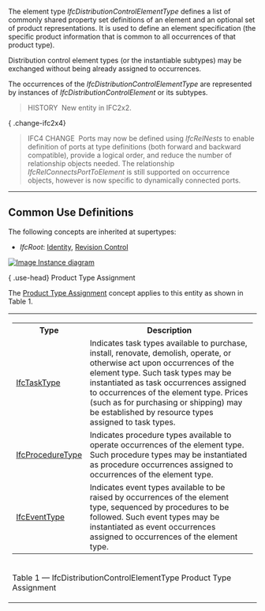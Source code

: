The element type _IfcDistributionControlElementType_ defines a list of commonly shared property set definitions of an element and an optional set of product representations. It is used to define an element specification (the specific product information that is common to all occurrences of that product type).

Distribution control element types (or the instantiable subtypes) may be exchanged without being already assigned to occurrences.

The occurrences of the _IfcDistributionControlElementType_ are represented by instances of _IfcDistributionControlElement_ or its subtypes.

> HISTORY&nbsp; New entity in IFC2x2.

{ .change-ifc2x4}
> IFC4 CHANGE&nbsp; Ports may now be defined using _IfcRelNests_ to enable definition of ports at type definitions (both forward and backward compatible), provide a logical order, and reduce the number of relationship objects needed. The relationship _IfcRelConnectsPortToElement_ is still supported on occurrence objects, however is now specific to dynamically connected ports.

___
## Common Use Definitions
The following concepts are inherited at supertypes:

* _IfcRoot_: [Identity](../../templates/identity.htm), [Revision Control](../../templates/revision-control.htm)

[![Image](../../../img/diagram.png)&nbsp;Instance diagram](../../../annex/annex-d/common-use-definitions/ifcdistributioncontrolelementtype.htm)

{ .use-head}
Product Type Assignment

The [Product Type Assignment](../../templates/product-type-assignment.htm) concept applies to this entity as shown in Table 1.

<table>
<tr><td>
<table class="gridtable">
<tr><th><b>Type</b></th><th><b>Description</b></th></tr>
<tr><td><a href="../../ifcprocessextension/lexical/ifctasktype.htm">IfcTaskType</a></td><td>Indicates task types available to purchase, install, renovate, demolish, operate, or otherwise act upon occurrences of the element type.  Such task types may be instantiated as task occurrences assigned to occurrences of the element type.  Prices (such as for purchasing or shipping) may be established by resource types assigned to task types.</td></tr>
<tr><td><a href="../../ifcprocessextension/lexical/ifcproceduretype.htm">IfcProcedureType</a></td><td>Indicates procedure types available to operate occurrences of the element type.  Such procedure types may be instantiated as procedure occurrences assigned to occurrences of the element type.</td></tr>
<tr><td><a href="../../ifcprocessextension/lexical/ifceventtype.htm">IfcEventType</a></td><td>Indicates event types available to be raised by occurrences of the element type, sequenced by procedures to be followed.  Such event types may be instantiated as event occurrences assigned to occurrences of the element type.</td></tr>
</table>
</td></tr>
<tr><td><p class="table">Table 1 &mdash; IfcDistributionControlElementType Product Type Assignment</p></td></tr></table>